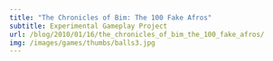 ```yaml
---
title: "The Chronicles of Bim: The 100 Fake Afros"
subtitle: Experimental Gameplay Project
url: /blog/2010/01/16/the_chronicles_of_bim_the_100_fake_afros/
img: /images/games/thumbs/balls3.jpg
---
```


